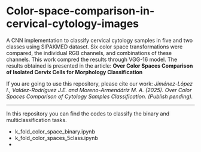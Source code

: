 # Color-space-comparison-in-cervical-cytology-images
A CNN implementation to classify cervical cytology samples in five and two classes using SIPAKMED dataset. Six color space transformations were compared, the individual RGB channels, and combinations of these channels. This work compred the results through VGG-16 model. The results obtained is presented in the article: **Over Color Spaces Comparison of Isolated Cervix Cells for Morphology Classification**

If you are going to use this repository, please cite our work:
*Jiménez-López I., Valdez-Rodríguez J.E. and Moreno-Armendáriz M. A. (2025). Over Color Spaces Comparison of Cytology Samples Classification. (Publish pending).*

****************************************************************************
In this repository you can find the codes to classify the binary and multiclassification tasks.
  - k_fold_color_space_binary.ipynb
  - k_fold_color_spaces_5class.ipynb
  - 
